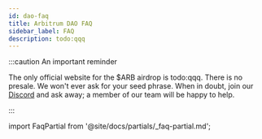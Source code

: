 ```yaml
---
id: dao-faq
title: Arbitrum DAO FAQ
sidebar_label: FAQ
description: todo:qqq
---
```


:::caution An important reminder

The only official website for the $ARB airdrop is todo:qqq. There is no presale. We won't ever ask for your seed phrase. When in doubt, join our [Discord](#todo:qqq) and ask away; a member of our team will be happy to help.

:::


import FaqPartial from '@site/docs/partials/_faq-partial.md';

<div data-faq-origin-slug='dao-faq'>
    <FaqPartial />
</div>
